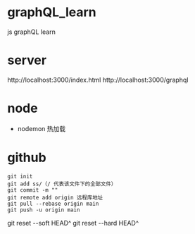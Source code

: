 # graphQL_learn
js graphQL learn

# server
http://localhost:3000/index.html
http://localhost:3000/graphql

# node
* nodemon
热加载

# github
```
git init
git add ss/（/ 代表该文件下的全部文件）
git commit -m ""
git remote add origin 远程库地址
git pull --rebase origin main
git push -u origin main
```

git reset --soft HEAD^
git reset --hard HEAD^